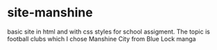 # site-manshine
basic site in html and with css styles for school assigment. The topic is football clubs which I chose Manshine City from Blue Lock manga
